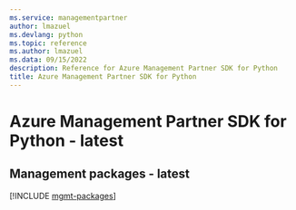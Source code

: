 ```yaml
---
ms.service: managementpartner
author: lmazuel
ms.devlang: python
ms.topic: reference
ms.author: lmazuel
ms.data: 09/15/2022
description: Reference for Azure Management Partner SDK for Python
title: Azure Management Partner SDK for Python
---
```

# Azure Management Partner SDK for Python - latest

## Management packages - latest
[!INCLUDE [mgmt-packages](management-partner-mgmt-index.md)]